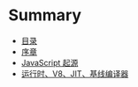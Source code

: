 # Summary

* [目录](./README.md)
* [序章](201709/preface.md)
* [JavaScript 起源](201709/origin.md)
* [运行时、V8、JIT、基线编译器](201709/runtime.md)
